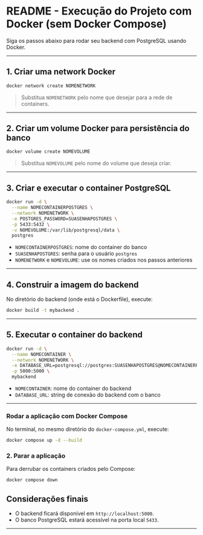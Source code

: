 
# README - Execução do Projeto com Docker (sem Docker Compose)

Siga os passos abaixo para rodar seu backend com PostgreSQL usando Docker.

---

## 1. Criar uma network Docker

```bash
docker network create NOMENETWORK
```

> Substitua `NOMENETWORK` pelo nome que desejar para a rede de containers.

---

## 2. Criar um volume Docker para persistência do banco

```bash
docker volume create NOMEVOLUME
```

> Substitua `NOMEVOLUME` pelo nome do volume que deseja criar.

---

## 3. Criar e executar o container PostgreSQL

```bash
docker run -d \
  --name NOMECONTAINERPOSTGRES \
  --network NOMENETWORK \
  -e POSTGRES_PASSWORD=SUASENHAPOSTGRES \
  -p 5433:5432 \
  -v NOMEVOLUME:/var/lib/postgresql/data \
  postgres
```

- `NOMECONTAINERPOSTGRES`: nome do container do banco
- `SUASENHAPOSTGRES`: senha para o usuário `postgres`
- `NOMENETWORK` e `NOMEVOLUME`: use os nomes criados nos passos anteriores

---

## 4. Construir a imagem do backend

No diretório do backend (onde está o Dockerfile), execute:

```bash
docker build -t mybackend .
```

---

## 5. Executar o container do backend

```bash
docker run -d \
  --name NOMECONTAINER \
  --network NOMENETWORK \
  -e DATABASE_URL=postgresql://postgres:SUASENHAPOSTGRES@NOMECONTAINERPOSTGRES:5432/NOMEBANCODEDADOS?schema=public \
  -p 5000:5000 \
  mybackend
```

- `NOMECONTAINER`: nome do container do backend
- `DATABASE_URL`: string de conexão do backend com o banco

---

### Rodar a aplicação com Docker Compose

No terminal, no mesmo diretório do `docker-compose.yml`, execute:

```bash
docker compose up -d --build
```


### 2. Parar a aplicação

Para derrubar os containers criados pelo Compose:

```bash
docker compose down
```

## Considerações finais

- O backend ficará disponível em `http://localhost:5000`.
- O banco PostgreSQL estará acessível na porta local `5433`.

---
